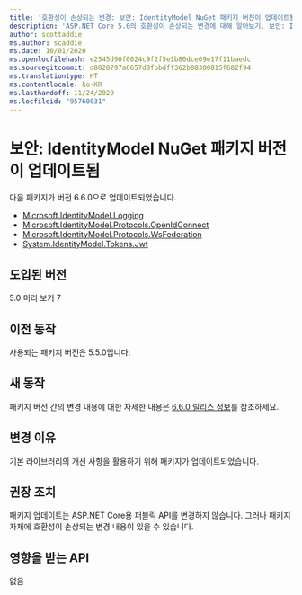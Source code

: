 ```yaml
---
title: '호환성이 손상되는 변경: 보안: IdentityModel NuGet 패키지 버전이 업데이트됨'
description: 'ASP.NET Core 5.0의 호환성이 손상되는 변경에 대해 알아보기. 보안: IdentityModel NuGet 패키지 버전이 업데이트됨'
author: scottaddie
ms.author: scaddie
ms.date: 10/01/2020
ms.openlocfilehash: e2545d90f0024c9f2f5e1b80dce69e17f11baedc
ms.sourcegitcommit: d8020797a6657d0fbbdff362b80300815f682f94
ms.translationtype: HT
ms.contentlocale: ko-KR
ms.lasthandoff: 11/24/2020
ms.locfileid: "95760031"
---
```

# <a name="security-identitymodel-nuget-package-versions-updated"></a>보안: IdentityModel NuGet 패키지 버전이 업데이트됨

다음 패키지가 버전 6.6.0으로 업데이트되었습니다.

- [Microsoft.IdentityModel.Logging](https://www.nuget.org/packages/Microsoft.IdentityModel.Logging)
- [Microsoft.IdentityModel.Protocols.OpenIdConnect](https://www.nuget.org/packages/Microsoft.IdentityModel.Protocols.OpenIdConnect)
- [Microsoft.IdentityModel.Protocols.WsFederation](https://www.nuget.org/packages/Microsoft.IdentityModel.Protocols.WsFederation)
- [System.IdentityModel.Tokens.Jwt](https://www.nuget.org/packages/System.IdentityModel.Tokens.Jwt)

## <a name="version-introduced"></a>도입된 버전

5.0 미리 보기 7

## <a name="old-behavior"></a>이전 동작

사용되는 패키지 버전은 5.5.0입니다.

## <a name="new-behavior"></a>새 동작

패키지 버전 간의 변경 내용에 대한 자세한 내용은 [6.6.0 릴리스 정보](https://github.com/AzureAD/azure-activedirectory-identitymodel-extensions-for-dotnet/releases/tag/6.6.0)를 참조하세요.

## <a name="reason-for-change"></a>변경 이유

기본 라이브러리의 개선 사항을 활용하기 위해 패키지가 업데이트되었습니다.

## <a name="recommended-action"></a>권장 조치

패키지 업데이트는 ASP.NET Core용 퍼블릭 API를 변경하지 않습니다. 그러나 패키지 자체에 호환성이 손상되는 변경 내용이 있을 수 있습니다.

## <a name="affected-apis"></a>영향을 받는 API

없음

<!--

### Category

ASP.NET Core

### Affected APIs

Not detectable via API analysis

-->
